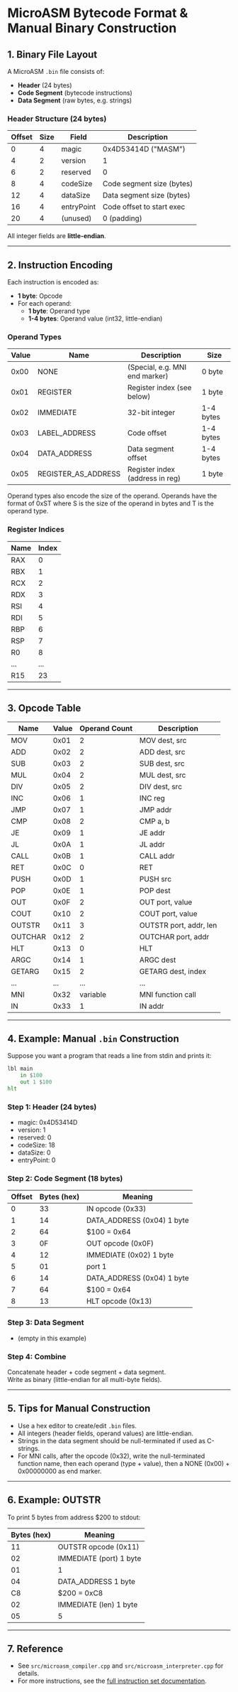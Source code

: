 # MicroASM Bytecode Format & Manual Binary Construction

## 1. Binary File Layout

A MicroASM `.bin` file consists of:
- **Header** (24 bytes)
- **Code Segment** (bytecode instructions)
- **Data Segment** (raw bytes, e.g. strings)

### Header Structure (24 bytes)
| Offset | Size | Field        | Description                |
|--------|------|--------------|----------------------------|
| 0      | 4    | magic        | 0x4D53414D ("MASM")        |
| 4      | 2    | version      | 1                          |
| 6      | 2    | reserved     | 0                          |
| 8      | 4    | codeSize     | Code segment size (bytes)  |
| 12     | 4    | dataSize     | Data segment size (bytes)  |
| 16     | 4    | entryPoint   | Code offset to start exec  |
| 20     | 4    | (unused)     | 0 (padding)                |

All integer fields are **little-endian**.

---

## 2. Instruction Encoding

Each instruction is encoded as:
- **1 byte**: Opcode
- For each operand:
  - **1 byte**: Operand type
  - **1-4 bytes**: Operand value (int32, little-endian)

### Operand Types
| Value | Name                  | Description                        | Size           |
|-------|-----------------------|------------------------------------|----------------|
| 0x00  | NONE                  | (Special, e.g. MNI end marker)     |0 byte          |
| 0x01  | REGISTER              | Register index (see below)         |1 byte          |
| 0x02  | IMMEDIATE             | 32-bit integer                     |1-4 bytes       |
| 0x03  | LABEL_ADDRESS         | Code offset                        |1-4 bytes       |
| 0x04  | DATA_ADDRESS          | Data segment offset                |1-4 bytes       |
| 0x05  | REGISTER_AS_ADDRESS   | Register index (address in reg)    |1 byte          |

Operand types also encode the size of the operand. Operands have the format of 0xST where S is the size of the operand in bytes and T is the operand type.

### Register Indices
| Name | Index |
|------|-------|
| RAX  | 0     |
| RBX  | 1     |
| RCX  | 2     |
| RDX  | 3     |
| RSI  | 4     |
| RDI  | 5     |
| RBP  | 6     |
| RSP  | 7     |
| R0   | 8     |
| ...  | ...   |
| R15  | 23    |

---

## 3. Opcode Table

| Name      | Value | Operand Count | Description                        |
|-----------|-------|--------------|------------------------------------|
| MOV       | 0x01  | 2            | MOV dest, src                      |
| ADD       | 0x02  | 2            | ADD dest, src                      |
| SUB       | 0x03  | 2            | SUB dest, src                      |
| MUL       | 0x04  | 2            | MUL dest, src                      |
| DIV       | 0x05  | 2            | DIV dest, src                      |
| INC       | 0x06  | 1            | INC reg                            |
| JMP       | 0x07  | 1            | JMP addr                           |
| CMP       | 0x08  | 2            | CMP a, b                           |
| JE        | 0x09  | 1            | JE addr                            |
| JL        | 0x0A  | 1            | JL addr                            |
| CALL      | 0x0B  | 1            | CALL addr                          |
| RET       | 0x0C  | 0            | RET                                |
| PUSH      | 0x0D  | 1            | PUSH src                           |
| POP       | 0x0E  | 1            | POP dest                           |
| OUT       | 0x0F  | 2            | OUT port, value                    |
| COUT      | 0x10  | 2            | COUT port, value                   |
| OUTSTR    | 0x11  | 3            | OUTSTR port, addr, len             |
| OUTCHAR   | 0x12  | 2            | OUTCHAR port, addr                 |
| HLT       | 0x13  | 0            | HLT                                |
| ARGC      | 0x14  | 1            | ARGC dest                          |
| GETARG    | 0x15  | 2            | GETARG dest, index                 |
| ...       | ...   | ...          | ...                                |
| MNI       | 0x32  | variable     | MNI function call                  |
| IN        | 0x33  | 1            | IN addr                            |

---

## 4. Example: Manual `.bin` Construction

Suppose you want a program that reads a line from stdin and prints it:

```asm
lbl main
    in $100
    out 1 $100
hlt
```

### Step 1: Header (24 bytes)
- magic: 0x4D53414D
- version: 1
- reserved: 0
- codeSize: 18
- dataSize: 0
- entryPoint: 0

### Step 2: Code Segment (18 bytes)
| Offset | Bytes (hex)         | Meaning                          |
|--------|---------------------|----------------------------------|
| 0      | 33                  | IN opcode (0x33)                 |
| 1      | 14                  | DATA_ADDRESS (0x04) 1 byte       |
| 2      | 64                  | $100 = 0x64                      |
| 3      | 0F                  | OUT opcode (0x0F)                |
| 4      | 12                  | IMMEDIATE (0x02)    1 byte       |
| 5      | 01                  | port 1                           |
| 6      | 14                  | DATA_ADDRESS (0x04) 1 byte       |
| 7      | 64                  | $100 = 0x64                      |
| 8      | 13                  | HLT opcode (0x13)                |

### Step 3: Data Segment
- (empty in this example)

### Step 4: Combine
Concatenate header + code segment + data segment.  
Write as binary (little-endian for all multi-byte fields).

---

## 5. Tips for Manual Construction

- Use a hex editor to create/edit `.bin` files.
- All integers (header fields, operand values) are little-endian.
- Strings in the data segment should be null-terminated if used as C-strings.
- For MNI calls, after the opcode (0x32), write the null-terminated function name, then each operand (type + value), then a NONE (0x00) + 0x00000000 as end marker.

---

## 6. Example: OUTSTR

To print 5 bytes from address $200 to stdout:

| Bytes (hex)         | Meaning                |
|---------------------|------------------------|
| 11                  | OUTSTR opcode (0x11)   |
| 02                  | IMMEDIATE (port) 1 byte|
| 01                  | 1                      |
| 04                  | DATA_ADDRESS     1 byte|
| C8                  | $200 = 0xC8            |
| 02                  | IMMEDIATE (len)  1 byte|
| 05                  | 5                      |

---

## 7. Reference

- See `src/microasm_compiler.cpp` and `src/microasm_interpreter.cpp` for details.
- For more instructions, see the [full instruction set documentation](v2instructions.md).

